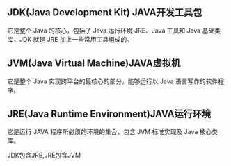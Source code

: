 ## JDK(Java Development Kit) JAVA开发工具包
它是整个 Java 的核心，包括了 Java 运行环境 JRE、Java 工具和 Java 基础类库，JDK 就是 JRE 加上一些常用工具组成的。

## JVM(Java Virtual Machine)JAVA虚拟机
它是整个 Java 实现跨平台的最核心的部分，能够运行以 Java 语言写作的软件程序。

## JRE(Java Runtime Environment)JAVA运行环境
它是运行 JAVA 程序所必须的环境的集合，包含 JVM 标准实现及 Java 核心类库。

JDK包含JRE,JRE包含JVM
